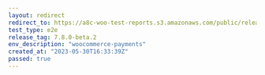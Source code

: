 ```yaml
---
layout: redirect
redirect_to: https://a8c-woo-test-reports.s3.amazonaws.com/public/release/7.8.0-beta.2/woocommerce-payments/e2e/index.html
test_type: e2e
release_tag: 7.8.0-beta.2
env_description: "woocommerce-payments"
created_at: "2023-05-30T16:33:39Z"
passed: true
---
```

